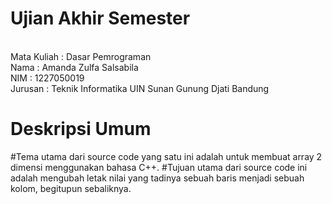 # Ujian Akhir Semester

<br> Mata Kuliah : Dasar Pemrograman
<br> Nama        : Amanda Zulfa Salsabila
<br> NIM         : 1227050019
<br> Jurusan     : Teknik Informatika UIN Sunan Gunung Djati Bandung


# Deskripsi Umum

#Tema utama dari source code yang satu ini adalah untuk membuat array 2 dimensi menggunakan bahasa C++.
#Tujuan utama dari source code ini adalah mengubah letak nilai yang tadinya sebuah baris menjadi sebuah kolom, begitupun sebaliknya.
